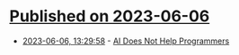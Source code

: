 # [Published on 2023-06-06](index.md)

* [2023-06-06, 13:29:58](https://lobste.rs/s/hmyyz2/ai_does_not_help_programmers) - [AI Does Not Help Programmers](https://cacm.acm.org/blogs/blog-cacm/273577-ai-does-not-help-programmers/fulltext)
